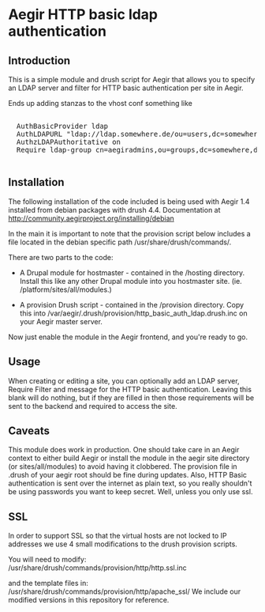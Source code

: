 Aegir HTTP basic ldap authentication
===============================

Introduction
------------

This is a simple module and drush script for Aegir that allows you to specify an
LDAP server and filter for  HTTP basic authentication per site in Aegir.

Ends up adding stanzas to the vhost conf something like
<pre>
 <Directory /siteroot>
  AuthBasicProvider ldap
  AuthLDAPURL "ldap://ldap.somewhere.de/ou=users,dc=somewhere,dc=de?uid"
  AuthzLDAPAuthoritative on
  Require ldap-group cn=aegiradmins,ou=groups,dc=somewhere,dc=de
 </Directory>
</pre>


Installation
------------

The following installation of the code included is being used with Aegir 1.4 
installed from debian packages with drush 4.4. Documentation at 
http://community.aegirproject.org/installing/debian

In the main it is important to note that the provision script below includes 
a file located in the debian specific path /usr/share/drush/commands/.

There are two parts to the code:
- A Drupal module for hostmaster - contained in the /hosting directory. Install
  this like any other Drupal module into you hostmaster site. (ie.
  /platform/sites/all/modules.)

- A provision Drush script - contained in the /provision directory. Copy this
  into /var/aegir/.drush/provision/http_basic_auth_ldap.drush.inc on your 
  Aegir master server.

Now just enable the module in the Aegir frontend, and you're ready to go.


Usage
-----

When creating or editing a site, you can optionally add an LDAP server, 
Require Filter and message for the HTTP basic authentication. 
Leaving this blank will do nothing, but if they are filled in then those 
requirements will be sent to the backend and required to access the site.

Caveats
-------

This module does work in production. One should take care in an Aegir context 
to either build Aegir or install the module in the aegir site directory 
(or sites/all/modules) to avoid having it clobbered.  The provision file 
in .drush of your aegir root should be fine during updates.
Also, HTTP Basic authentication is sent over the internet as plain text, 
so you really shouldn't be using passwords you want to keep secret. 
Well, unless you only use ssl.

SSL
---

In order to support SSL so that the virtual hosts are not locked to IP 
addresses we use 4 small modifications to the drush provision scripts.

You will need to modify:
/usr/share/drush/commands/provision/http/http.ssl.inc

and the template files in:
/usr/share/drush/commands/provision/http/apache_ssl/
We include our modified versions in this repository for reference.

